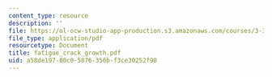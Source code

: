 ```yaml
---
content_type: resource
description: ''
file: https://ol-ocw-studio-app-production.s3.amazonaws.com/courses/3-35-fracture-and-fatigue-fall-2003/a58de19780c05876356bf3ce30252f90_fatigue_crack_growth.pdf
file_type: application/pdf
resourcetype: Document
title: fatigue_crack_growth.pdf
uid: a58de197-80c0-5876-356b-f3ce30252f90
---
```

